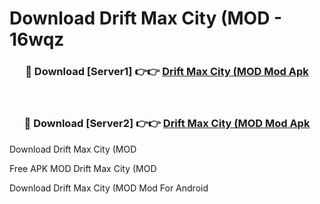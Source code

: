 # Download Drift Max City (MOD - 16wqz



<div align="center">
<h3>🔴 Download [Server1] 👉👉 <a href="https://momento.my/?title=Drift_Max_City_(MOD">Drift Max City (MOD Mod Apk</a></h3><br>

<h3>🔴 Download [Server2] 👉👉 <a href="https://momento.my/?title=Drift_Max_City_(MOD">Drift Max City (MOD Mod Apk</a></h3>
</div>



Download Drift Max City (MOD 

Free APK MOD Drift Max City (MOD 

Download Drift Max City (MOD Mod For Android
